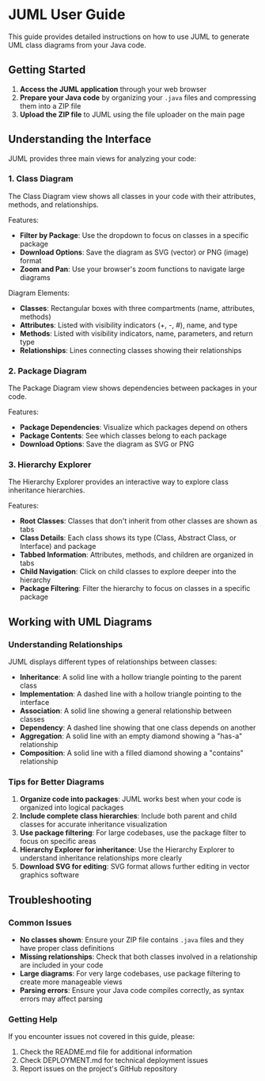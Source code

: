 # JUML User Guide

This guide provides detailed instructions on how to use JUML to generate UML class diagrams from your Java code.

## Getting Started

1. **Access the JUML application** through your web browser
2. **Prepare your Java code** by organizing your `.java` files and compressing them into a ZIP file
3. **Upload the ZIP file** to JUML using the file uploader on the main page

## Understanding the Interface

JUML provides three main views for analyzing your code:

### 1. Class Diagram

The Class Diagram view shows all classes in your code with their attributes, methods, and relationships.

Features:
- **Filter by Package**: Use the dropdown to focus on classes in a specific package
- **Download Options**: Save the diagram as SVG (vector) or PNG (image) format
- **Zoom and Pan**: Use your browser's zoom functions to navigate large diagrams

Diagram Elements:
- **Classes**: Rectangular boxes with three compartments (name, attributes, methods)
- **Attributes**: Listed with visibility indicators (+, -, #), name, and type
- **Methods**: Listed with visibility indicators, name, parameters, and return type
- **Relationships**: Lines connecting classes showing their relationships

### 2. Package Diagram

The Package Diagram view shows dependencies between packages in your code.

Features:
- **Package Dependencies**: Visualize which packages depend on others
- **Package Contents**: See which classes belong to each package
- **Download Options**: Save the diagram as SVG or PNG

### 3. Hierarchy Explorer

The Hierarchy Explorer provides an interactive way to explore class inheritance hierarchies.

Features:
- **Root Classes**: Classes that don't inherit from other classes are shown as tabs
- **Class Details**: Each class shows its type (Class, Abstract Class, or Interface) and package
- **Tabbed Information**: Attributes, methods, and children are organized in tabs
- **Child Navigation**: Click on child classes to explore deeper into the hierarchy
- **Package Filtering**: Filter the hierarchy to focus on classes in a specific package

## Working with UML Diagrams

### Understanding Relationships

JUML displays different types of relationships between classes:

- **Inheritance**: A solid line with a hollow triangle pointing to the parent class
- **Implementation**: A dashed line with a hollow triangle pointing to the interface
- **Association**: A solid line showing a general relationship between classes
- **Dependency**: A dashed line showing that one class depends on another
- **Aggregation**: A solid line with an empty diamond showing a "has-a" relationship
- **Composition**: A solid line with a filled diamond showing a "contains" relationship

### Tips for Better Diagrams

1. **Organize code into packages**: JUML works best when your code is organized into logical packages
2. **Include complete class hierarchies**: Include both parent and child classes for accurate inheritance visualization
3. **Use package filtering**: For large codebases, use the package filter to focus on specific areas
4. **Hierarchy Explorer for inheritance**: Use the Hierarchy Explorer to understand inheritance relationships more clearly
5. **Download SVG for editing**: SVG format allows further editing in vector graphics software

## Troubleshooting

### Common Issues

- **No classes shown**: Ensure your ZIP file contains `.java` files and they have proper class definitions
- **Missing relationships**: Check that both classes involved in a relationship are included in your code
- **Large diagrams**: For very large codebases, use package filtering to create more manageable views
- **Parsing errors**: Ensure your Java code compiles correctly, as syntax errors may affect parsing

### Getting Help

If you encounter issues not covered in this guide, please:
1. Check the README.md file for additional information
2. Check DEPLOYMENT.md for technical deployment issues
3. Report issues on the project's GitHub repository